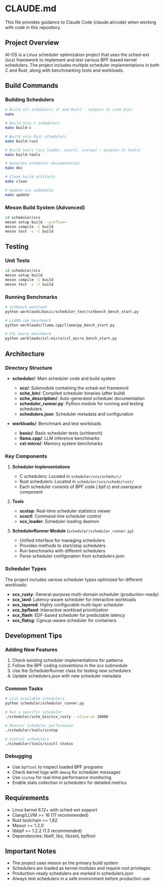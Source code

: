 # CLAUDE.md

This file provides guidance to Claude Code (claude.ai/code) when working with code in this repository.

## Project Overview

AI-OS is a Linux scheduler optimization project that uses the sched-ext (scx) framework to implement and test various BPF-based kernel schedulers. The project includes multiple scheduler implementations in both C and Rust, along with benchmarking tools and workloads.

## Build Commands

### Building Schedulers
```bash
# Build all schedulers (C and Rust) - outputs to sche_bin/
make

# Build only C schedulers
make build-c

# Build only Rust schedulers
make build-rust

# Build tools (scx_loader, scxctl, scxtop) - outputs to tools/
make build-tools

# Generate scheduler documentation
make doc

# Clean build artifacts
make clean

# Update scx submodule
make update
```

### Meson Build System (Advanced)
```bash
cd scheduler/scx
meson setup build --prefix=~
meson compile -C build
meson test -v -C build
```

## Testing

### Unit Tests
```bash
cd scheduler/scx
meson setup build
meson compile -C build
meson test -v -C build
```

### Running Benchmarks
```bash
# Schbench workload
python workloads/basic/scheduler_test/schbench_bench_start.py

# LLAMA.cpp benchmark
python workloads/llama.cpp/llamacpp_bench_start.py

# CXL micro benchmark
python workloads/cxl-micro/cxl_micro_bench_start.py
```

## Architecture

### Directory Structure
- **scheduler/**: Main scheduler code and build system
  - **scx/**: Submodule containing the sched-ext framework
  - **sche_bin/**: Compiled scheduler binaries (after build)
  - **sche_description/**: Auto-generated scheduler documentation
  - **scheduler_runner.py**: Python module for running and testing schedulers
  - **schedulers.json**: Scheduler metadata and configuration
  
- **workloads/**: Benchmark and test workloads
  - **basic/**: Basic scheduler tests (schbench)
  - **llama.cpp/**: LLM inference benchmarks
  - **cxl-micro/**: Memory system benchmarks

### Key Components

1. **Scheduler Implementations**
   - C schedulers: Located in `scheduler/scx/scheds/c/`
   - Rust schedulers: Located in `scheduler/scx/scheds/rust/`
   - Each scheduler consists of BPF code (.bpf.c) and userspace component

2. **Tools**
   - **scxtop**: Real-time scheduler statistics viewer
   - **scxctl**: Command-line scheduler control
   - **scx_loader**: Scheduler loading daemon

3. **SchedulerRunner Module** (`scheduler/scheduler_runner.py`)
   - Unified interface for managing schedulers
   - Provides methods to start/stop schedulers
   - Run benchmarks with different schedulers
   - Parse scheduler configuration from schedulers.json

### Scheduler Types

The project includes various scheduler types optimized for different workloads:
- **scx_rusty**: General-purpose multi-domain scheduler (production-ready)
- **scx_lavd**: Latency-aware scheduler for interactive workloads
- **scx_layered**: Highly configurable multi-layer scheduler
- **scx_bpfland**: Interactive workload prioritization
- **scx_flash**: EDF-based scheduler for predictable latency
- **scx_flatcg**: Cgroup-aware scheduler for containers

## Development Tips

### Adding New Features
1. Check existing scheduler implementations for patterns
2. Follow the BPF coding conventions in the scx submodule
3. Use the SchedulerRunner class for testing new schedulers
4. Update schedulers.json with new scheduler metadata

### Common Tasks
```bash
# List available schedulers
python scheduler/scheduler_runner.py

# Run a specific scheduler
./scheduler/sche_bin/scx_rusty --slice-us 20000

# Monitor scheduler performance
./scheduler/tools/scxtop

# Control schedulers
./scheduler/tools/scxctl status
```

### Debugging
- Use `bpftool` to inspect loaded BPF programs
- Check kernel logs with `dmesg` for scheduler messages
- Use `scxtop` for real-time performance monitoring
- Enable stats collection in schedulers for detailed metrics

## Requirements

- Linux kernel 6.12+ with sched-ext support
- Clang/LLVM >= 16 (17 recommended)
- Rust toolchain >= 1.82
- Meson >= 1.2.0
- libbpf >= 1.2.2 (1.3 recommended)
- Dependencies: libelf, libz, libzstd, bpftool

## Important Notes

- The project uses meson as the primary build system
- Schedulers are loaded as kernel modules and require root privileges
- Production-ready schedulers are marked in schedulers.json
- Always test schedulers in a safe environment before production use